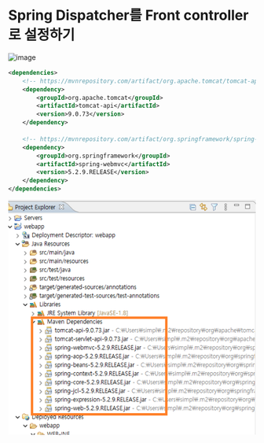 # Spring Dispatcher를 Front controller로 설정하기

![image](https://docs.spring.io/spring-framework/docs/2.0.8/reference/images/mvc.png)
```xml
<dependencies>
  	<!-- https://mvnrepository.com/artifact/org.apache.tomcat/tomcat-api -->
	<dependency>
	    <groupId>org.apache.tomcat</groupId>
	    <artifactId>tomcat-api</artifactId>
	    <version>9.0.73</version>
	</dependency>

	<!-- https://mvnrepository.com/artifact/org.springframework/spring-webmvc -->
	<dependency>
	    <groupId>org.springframework</groupId>
	    <artifactId>spring-webmvc</artifactId>
	    <version>5.2.9.RELEASE</version>
	</dependency>
</dependencies>
```
![image](spring_dependency.png)
